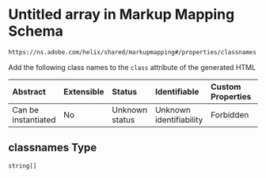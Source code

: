 # Untitled array in Markup Mapping Schema

```txt
https://ns.adobe.com/helix/shared/markupmapping#/properties/classnames
```

Add the following class names to the `class` attribute of the generated HTML

| Abstract            | Extensible | Status         | Identifiable            | Custom Properties | Additional Properties | Access Restrictions | Defined In                                                                     |
| :------------------ | :--------- | :------------- | :---------------------- | :---------------- | :-------------------- | :------------------ | :----------------------------------------------------------------------------- |
| Can be instantiated | No         | Unknown status | Unknown identifiability | Forbidden         | Allowed               | none                | [markupmapping.schema.json*](markupmapping.schema.json "open original schema") |

## classnames Type

`string[]`
